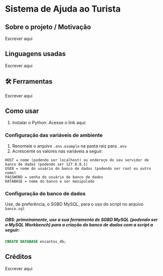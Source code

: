 # Sistema de Ajuda ao Turista

## Sobre o projeto / Motivação
Escrever aqui

## Linguagens usadas
Escrever aqui

## 🛠️ Ferramentas
Escrever aqui

## Como usar
1. Instalar o Python. Acesse o link aqui:

### Configuração das variáveis de ambiente
1. Renomeie o arquivo `.env.example` na pasta raiz para `.env`
2. Acrescente os valores nas variáveis a seguir:
```
HOST = nome (podendo ser localhost) ou endereço do seu servidor de banco de dados (podendo ser 127.0.0.1)
USER = nome do usuário do banco de dados (podendo ser root ou outro nome)     
PASSWORD = senha do usuário do banco de dados  
DATABASE = nome do banco a ser manipulado
```

### Configuração do banco de dados
Use, de preferência, o SGBD MySQL, para o uso do script no arquivo `banco.sql`

##### **OBS:** primeiramente, use a sua ferramenta de SGBD MySQL (podendo ser o MySQL Workbench) para a criação do banco de dados com a script a seguir:

```sql
CREATE DATABASE encantos_db;
```

## Créditos
Escrever aqui
